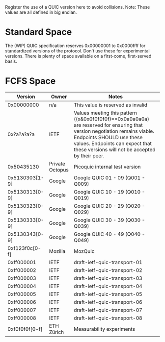 Register the use of a QUIC version here to avoid collisions. Note: These values are all defined in big endian.

# Standard Space

The (WIP) QUIC specification reserves 0x00000001 to 0x0000ffff for standardized versions of the protocol. Don't use these for experimental versions. There is plenty of space available on a first-come, first-served basis.

# FCFS Space

| Version | Owner | Notes |
|---------|-------|-------|
| 0x00000000 | n/a | This value is reserved as invalid |
| 0x?a?a?a?a | IETF | Values meeting this pattern ((x&0x0f0f0f0f)==0x0a0a0a0a) are reserved for ensuring that version negotiation remains viable.  Endpoints SHOULD use these values.  Endpoints can expect that these versions will not be accepted by their peer. |
| 0x50435130     | Private Octopus | Picoquic internal test version | 
| 0x5130303[1-9] | Google | Google QUIC 01 - 09 (Q001 - Q009) |
| 0x5130313[0-9] | Google | Google QUIC 10 - 19 (Q010 - Q019) |
| 0x5130323[0-9] | Google | Google QUIC 20 - 29 (Q020 - Q029) |
| 0x5130333[0-9] | Google | Google QUIC 30 - 39 (Q030 - Q039) |
| 0x5130343[0-9] | Google | Google QUIC 40 - 49 (Q040 - Q049) |
| 0xf123f0c[0-f] | Mozilla | MozQuic |
| 0xff000001 | IETF | draft-ietf-quic-transport-01 |
| 0xff000002 | IETF | draft-ietf-quic-transport-02 |
| 0xff000003 | IETF | draft-ietf-quic-transport-03 |
| 0xff000004 | IETF | draft-ietf-quic-transport-04 |
| 0xff000005 | IETF | draft-ietf-quic-transport-05 |
| 0xff000006 | IETF | draft-ietf-quic-transport-06 |
| 0xff000007 | IETF | draft-ietf-quic-transport-07 |
| 0xff000008 | IETF | draft-ietf-quic-transport-08 |
| 0xf0f0f0f[0-f] | ETH Zürich | Measurability experiments |